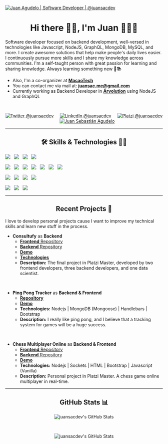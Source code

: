  <a href="https://linkedin.com/in/juansacdev" target="_blank" ><img src="https://user-images.githubusercontent.com/66572419/125141854-c5726400-e0db-11eb-8cd8-2f8e5b463873.gif" title="Juan Agudelo | Software Developer | @juansacdev" /></a>

<h1 align="center"> Hi there 👋🏻, I'm Juan 👨🏻‍💻</h1>

<p>
  Software developer focused on backend development, well-versed in technologies like Javascript, NodeJS, GraphQL, MongoDB, MySQL, and more. I create awesome solutions  that help make people's daily lives easier. I continuously pursue more skills and I share my knowledge across communities. I'm a self-taught person with great passion for learning and sharing knowledge. Always learning something new 🚀📚
  <ul>
    <li>Also, I'm a co-organizer at <strong><a href="https://www.macaotech.com/" target="_blank">MacaoTech</a></strong></li>
    <li>You can contact me via mail at: <strong><a href="mailto:juansac.me@gmail.com?subject=Hola%20Juan">juansac.me@gmail.com</a></strong></li>
    <li>Currently working as Backend Developer in <strong><a href="https://arvolution.com/en/home/" target="_blank" >Arvolution</a></strong> using NodeJS and GraphQL</li>
  </ul>
</p>
</br>

<p align="center">
  <a href="https://twitter.com/juansacdev" target="_blank"><img src="https://img.shields.io/badge/twitter-%231DA1F2.svg?&style=for-the-badge&logo=twitter&logoColor=white" title="Twitter @juansacdev" /></a>&nbsp;&nbsp;&nbsp;&nbsp;
  <a href="https://www.linkedin.com/in/juansacdev" target="_blank"><img src="https://img.shields.io/badge/linkedin-%230077B5.svg?&style=for-the-badge&logo=linkedin&logoColor=white" title="LinkedIn @juansacdev"/></a>&nbsp;&nbsp;&nbsp;&nbsp;
  <a href="https://platzi.com/@juansacdev/" target="_blank"><img src="https://img.shields.io/badge/Platzi-98CA3F.svg?&style=for-the-badge&logo=platzi&logoColor=white" title="Platzi @juansacdev"/></a>&nbsp;&nbsp;&nbsp;&nbsp;
  <a href="https://juansacdev.github.io/" target="_blank"><img src="https://img.shields.io/badge/-Web%20site-green?style=for-the-badge&logo=buddy&logoColor=white" title="Juan Sebastián Agudelo"/></a>
</p>

***

<h2 align="center"> 🛠 Skills & Technologies 🧑‍💻</h2>

<p>
    <img src="https://img.shields.io/badge/HTML5-292e33.svg?style=flat-square&logo=html5&logoColor=white" />&nbsp;&nbsp;
    <img src="https://img.shields.io/badge/CSS-292e33.svg?style=flat-square&logo=css3&logoColor=white" />&nbsp;&nbsp;
    <img src="https://img.shields.io/badge/_-Bootstrap-292e33?style=flat-square&logo=bootstrap&logoColor=white" />&nbsp;&nbsp;
    <img src="https://img.shields.io/badge/Javascript-292e33.svg?style=flat-square&logo=javascript&logoColor=white" />&nbsp;&nbsp;
</p>

<p>
  <img src="https://img.shields.io/badge/Jest-292e33.svg?&style=flat-square&logo=jest&logoColor=white" />&nbsp;&nbsp;
  <img src="https://img.shields.io/badge/Node.js-292e33.svg?&style=flat-square&logo=node.js&logoColor=white" />&nbsp;&nbsp;
  <img src="https://img.shields.io/badge/Graphql-292e33?&style=flat-square&logo=graphql&logoColor=white" />&nbsp;&nbsp;
  <img src="https://img.shields.io/badge/Express-292e33.svg?&style=flat-square&logo=express&logoColor=white" />&nbsp;&nbsp;
  <img src="https://img.shields.io/badge/Docker-292e33.svg?&style=flat-square&logo=docker&logoColor=white" />&nbsp;&nbsp;
  <img src="https://img.shields.io/badge/Swagger-292e33.svg?&style=flat-square&logo=swagger&logoColor=white" />&nbsp;&nbsp;
  <img src="https://img.shields.io/badge/Python-292e33?style=flat-square&logo=python&logoColor=white" />&nbsp;&nbsp;
</p>

<p align="">
  <img src="https://img.shields.io/badge/MySQL-292e33?style=flat-square&logo=mysql&logoColor=white" />&nbsp;&nbsp;
  <img src="https://img.shields.io/badge/MongoD-292e33?style=flat-square&logo=mongodb&logoColor=white" />&nbsp;&nbsp;
  <img src="https://img.shields.io/badge/Firebase-292e33?style=flat-square&logo=firebase&logoColor=white" />&nbsp;&nbsp;
  <img src="https://img.shields.io/badge/PostgreSQL-292e33?style=flat-square&logo=postgresql&logoColor=white" />&nbsp;&nbsp;
</p>

<p align="">
  <img src="https://img.shields.io/badge/Linux-292e33?style=flat-square&logo=linux&logoColor=white" />&nbsp;&nbsp;
  <img src="https://img.shields.io/badge/Git%20-292e33?style=flat-square&logo=git&logoColor=white" />&nbsp;&nbsp;
  <img src="https://img.shields.io/badge/GitHub%20-292e33?style=flat-square&logo=github&logoColor=white" />&nbsp;&nbsp;
</p>

***

<h2 align="center"> Recent Projects 🚀</h2>

<p>I love to develop personal projects cause I want to improve my technical skills and learn new stuff in the process.</p>

+ **Consultufy** as **Backend**
    + <a href="https://github.com/platzi-master-captone-team/front-end" target="_blank"><strong>Frontend</strong> Repository</a>
    + <a href="https://github.com/platzi-master-captone-team/back-end" target="_blank"><strong>Backend</strong> Repository</a>
    + <a href="https://www.consultify.online/" target="_blank"><strong>Demo</strong></a>
    + <a href="https://github.com/platzi-master-captone-team/front-end#librerías" target="_blank"><strong>Technologies</strong></a>
    + <strong>Description:</strong> The final project in Platzi Master, developed by two frontend developers, three backend developers, and one data scientist.

</br>

+ **Ping Pong Tracker** as **Backend & Frontend**
    + <a href="https://github.com/juansacdev/test-ping-pong" target="_blank"><strong>Repository</strong></a>
    + <a href="https://arvolution-test.herokuapp.com/" target="_blank"><strong>Demo</strong></a>
    + <strong>Technologies:</strong> Nodejs | MongoDB (Mongoose) | Handlebars | Bootstrap 
    + <strong>Description:</strong> I really like ping pong, and I believe that a tracking system for games will be a huge success.

</br>

+ **Chess Multiplayer Online** as **Backend & Frontend**
    + <a href="https://github.com/juansacdev/chess.js" target="_blank"><strong>Frontend</strong> Repository</a>
    + <a href="https://github.com/juansacdev/chessjs-server" target="_blank"><strong>Backend</strong> Repository</a>
    + <a href="https://chess-js.vercel.app/" target="_blank"><strong>Demo</strong></a>
    + <strong>Technologies:</strong> Nodejs | Sockets | HTML | Bootstrap | Javascript (Vanilla)
    + <strong>Description:</strong> Personal project in Platzi Master. A chess game online multiplayer in real-time.

***

<h2 align="center"> GitHub Stats 📊</h2>

<div align="center">
  <p>
    <img align="center" src="https://github-readme-stats.vercel.app/api/top-langs/?username=juansacdev&theme=dracula&count_private=true&hide=css,blade" alt="juansacdev's GitHub Stats">
  </p>
  </br>
  <p>
    <img align="center" src="https://github-readme-stats.vercel.app/api?username=juansacdev&count_private=true&show_icons=true&line_height=27&theme=dracula" alt="juansacdev's GitHub Stats"/>
  </p>
</div>

